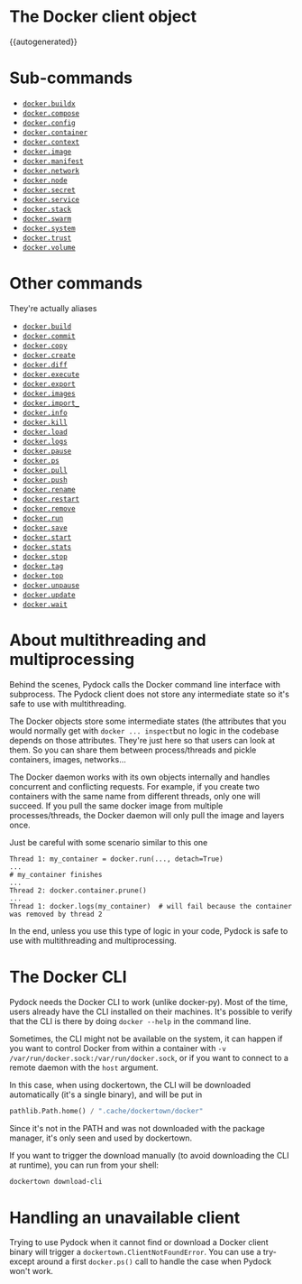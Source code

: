 # The Docker client object


{{autogenerated}}

# Sub-commands
* [`docker.buildx`](sub-commands/buildx.md)
* [`docker.compose`](sub-commands/compose.md)
* [`docker.config`](sub-commands/config.md)
* [`docker.container`](sub-commands/container.md)
* [`docker.context`](sub-commands/context.md)
* [`docker.image`](sub-commands/image.md)
* [`docker.manifest`](sub-commands/manifest.md)
* [`docker.network`](sub-commands/network.md)
* [`docker.node`](sub-commands/node.md)
* [`docker.secret`](sub-commands/secret.md)
* [`docker.service`](sub-commands/service.md)
* [`docker.stack`](sub-commands/stack.md)
* [`docker.swarm`](sub-commands/swarm.md)
* [`docker.system`](sub-commands/system.md)
* [`docker.trust`](sub-commands/trust.md)
* [`docker.volume`](sub-commands/volume.md)


# Other commands

They're actually aliases

* [`docker.build`](sub-commands/buildx.md#build)
* [`docker.commit`](sub-commands/container.md#commit)
* [`docker.copy`](sub-commands/container.md#copy)
* [`docker.create`](sub-commands/container.md#create)
* [`docker.diff`](sub-commands/container.md#diff)
* [`docker.execute`](sub-commands/container.md#execute)
* [`docker.export`](sub-commands/container.md#export)
* [`docker.images`](sub-commands/image.md#list)
* [`docker.import_`](sub-commands/image.md#import_)
* [`docker.info`](sub-commands/system.md#info)
* [`docker.kill`](sub-commands/container.md#kill)
* [`docker.load`](sub-commands/image.md#load)
* [`docker.logs`](sub-commands/container.md#logs)
* [`docker.pause`](sub-commands/container.md#pause)
* [`docker.ps`](sub-commands/container.md#list)
* [`docker.pull`](sub-commands/image.md#pull)
* [`docker.push`](sub-commands/image.md#push)
* [`docker.rename`](sub-commands/container.md#rename)
* [`docker.restart`](sub-commands/container.md#restart)
* [`docker.remove`](sub-commands/container.md#remove)
* [`docker.run`](sub-commands/container.md#run)
* [`docker.save`](sub-commands/image.md#save)
* [`docker.start`](sub-commands/container.md#start)
* [`docker.stats`](sub-commands/container.md#stats)
* [`docker.stop`](sub-commands/container.md#stop)
* [`docker.tag`](sub-commands/image.md#tag)
* [`docker.top`](sub-commands/container.md#stop)
* [`docker.unpause`](sub-commands/container.md#unpause)
* [`docker.update`](sub-commands/container.md#update)
* [`docker.wait`](sub-commands/container.md#wait)


# About multithreading and multiprocessing

Behind the scenes, Pydock calls the Docker command line interface with
subprocess. The Pydock client does not store any intermediate state so it's safe 
to use with multithreading. 

The Docker objects store some intermediate states (the attributes 
that you would normally get with `docker ... inspect`but no logic in 
the codebase depends on those attributes. They're just here so that users can look at them. 
So you can share them between process/threads and pickle containers, images, networks...

The Docker daemon works with its own objects internally and handles concurrent and conflicting requests. 
For example, if you create two containers with the same name from different threads, only one will 
succeed. If you pull the same docker image from multiple processes/threads, the Docker daemon will 
only pull the image and layers once.

Just be careful with some scenario similar to this one

```
Thread 1: my_container = docker.run(..., detach=True)
...
# my_container finishes
...
Thread 2: docker.container.prune()
...
Thread 1: docker.logs(my_container)  # will fail because the container was removed by thread 2
```

In the end, unless you use this type of logic in your code, 
Pydock is safe to use with multithreading and multiprocessing.


# The Docker CLI

Pydock needs the Docker CLI to work (unlike docker-py).
Most of the time, users already have the CLI installed on their machines. It's possible to 
verify that the CLI is there by doing `docker --help` in the command line.

Sometimes, the CLI might not be available on the system, it can happen if you want to control
Docker from within a container with `-v /var/run/docker.sock:/var/run/docker.sock`, or if you
want to connect to a remote daemon with the `host` argument.

In this case, when using dockertown, the CLI will be downloaded automatically 
(it's a single binary), and will be put in 
```python
pathlib.Path.home() / ".cache/dockertown/docker"
```
Since it's not in the PATH and was not downloaded with the package manager, it's only seen and 
used by dockertown.

If you want to trigger the download manually (to avoid downloading the CLI at runtime),
you can run from your shell:
```bash
dockertown download-cli
```

# Handling an unavailable client

Trying to use Pydock when it cannot find or download a Docker client binary
will trigger a `dockertown.ClientNotFoundError`. You can use a try-except around 
a first `docker.ps()` call to handle the case when Pydock won't work.
